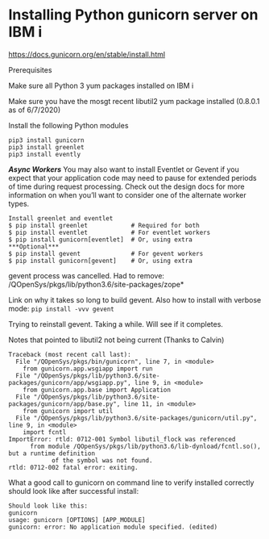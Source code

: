 # Installing Python gunicorn server on IBM i 


https://docs.gunicorn.org/en/stable/install.html

Prerequisites

Make sure all Python 3 yum packages installed on IBM i 

Make sure you have the mosgt recent libutil2 yum package installed (0.8.0.1 as of 6/7/2020)

Install the following Python modules
```
pip3 install gunicorn
pip3 install greenlet
pip3 install evently
```


***Async Workers***
You may also want to install Eventlet or Gevent if you expect that your application code may need to pause for extended periods of time during request processing. Check out the design docs for more information on when you’ll want to consider one of the alternate worker types.
```
Install greenlet and eventlet
$ pip install greenlet            # Required for both
$ pip install eventlet            # For eventlet workers
$ pip install gunicorn[eventlet]  # Or, using extra
***Optional***
$ pip install gevent              # For gevent workers
$ pip install gunicorn[gevent]    # Or, using extra
```

gevent process was cancelled. Had to remove: /QOpenSys/pkgs/lib/python3.6/site-packages/zope*

Link on why it takes so long to build gevent. Also how to install with verbose mode: 
```pip install -vvv gevent```

Trying to reinstall gevent. Taking a while. Will see if it completes.



Notes that pointed to libutil2 not being current (Thanks to Calvin)
```
Traceback (most recent call last):
  File "/QOpenSys/pkgs/bin/gunicorn", line 7, in <module>
    from gunicorn.app.wsgiapp import run
  File "/QOpenSys/pkgs/lib/python3.6/site-packages/gunicorn/app/wsgiapp.py", line 9, in <module>
    from gunicorn.app.base import Application
  File "/QOpenSys/pkgs/lib/python3.6/site-packages/gunicorn/app/base.py", line 11, in <module>
    from gunicorn import util
  File "/QOpenSys/pkgs/lib/python3.6/site-packages/gunicorn/util.py", line 9, in <module>
    import fcntl
ImportError: rtld: 0712-001 Symbol libutil_flock was referenced
      from module /QOpenSys/pkgs/lib/python3.6/lib-dynload/fcntl.so(), but a runtime definition
            of the symbol was not found.
rtld: 0712-002 fatal error: exiting.
```  
What a good call to gunicorn on command line to verify installed correctly should look like after successful install:
```
Should look like this:
gunicorn
usage: gunicorn [OPTIONS] [APP_MODULE]
gunicorn: error: No application module specified. (edited) 
```

